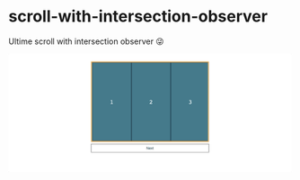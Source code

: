 # scroll-with-intersection-observer
Ultime scroll with intersection observer 😜

![app-image](https://github.com/Plakumat/scroll-with-intersection-observer/blob/master/app.gif)
